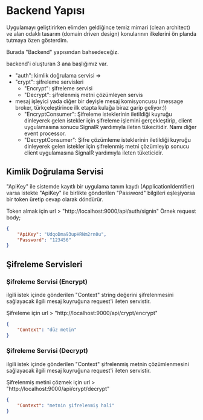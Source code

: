 # Backend Yapısı

Uygulamayı geliştirirken elimden geldiğince temiz mimari (clean architect) ve alan odaklı tasarım (domain driven design) konularının ilkelerini ön planda tutmaya özen gösterdim.

Burada "Backend" yapısından bahsedeceğiz.

backend'i oluşturan 3 ana başlığımız var.

  - "auth": kimlik doğrulama servisi => 
  - "crypt": şifreleme servisleri
    * "Encrypt": şifreleme servisi
    * "Decrypt": şifrelenmiş metni çözümleyen servis
  - mesaj işleyici yada diğer bir deyişle mesaj komisyoncusu (message broker, türkçeleştirince ilk etapta kulağa biraz garip geliyor:))
    * "EncryptConsumer": Şifreleme isteklerinin iletildiği kuyruğu dinleyerek gelen istekler için şifreleme işlemini gerçekleştirip, client uygulamasına sonucu SignalR yardımıyla ileten tükecitidir. Namı diğer event processor.
    * "DecryptConsumer": Şifre çözümleme isteklerinin iletildiği kuyruğu dinleyerek gelen istekler için şifrelenmiş metni çözümleyip sonucu client uygulamasına SignalR yardımıyla ileten tüketicidir.

## Kimlik Doğrulama Servisi

"ApiKey" ile sistemde kayıtlı bir uygulama tanım kaydı (ApplicationIdentifier) varsa istekte "ApiKey" ile birlikte gönderilen "Password" bilgileri eşleşiyorsa bir token üretip cevap olarak döndürür.

Token almak için url > "http://localhost:9000/api/auth/signin"
Örnek request body;

```json
{
    "ApiKey": "UdqoDma93upHRNm2rn0u",
    "Password": "123456"
}
```

## Şifreleme Servisleri

### Şifreleme Servisi (Encrypt)

ilgili istek içinde gönderilen "Context" string değerini şifrelenmesini sağlayacak ilgili mesaj kuyruğuna request'i ileten servistir.

Şifreleme için url > "http://localhost:9000/api/crypt/encrypt"

```json
{
    "Context": "düz metin"
}
```

### Şifreleme Servisi (Decrypt)

ilgili istek içinde gönderilen "Context" şifrelenmiş metnin çözümlenmesini sağlayacak ilgili mesaj kuyruğuna request'i ileten servistir.

Şifrelenmiş metini çözmek için url > "http://localhost:9000/api/crypt/decrypt"

```json
{
    "Context": "metnin şifrelenmiş hali"
}
```